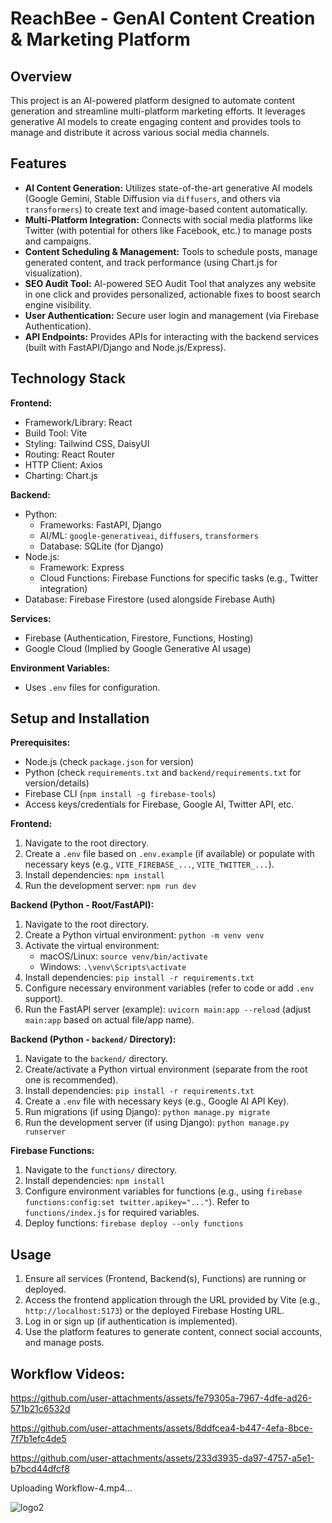 # ReachBee -  GenAI Content Creation & Marketing Platform

## Overview

This project is an AI-powered platform designed to automate content generation and streamline multi-platform marketing efforts. It leverages generative AI models to create engaging content and provides tools to manage and distribute it across various social media channels.

## Features

*   **AI Content Generation:** Utilizes state-of-the-art generative AI models (Google Gemini, Stable Diffusion via `diffusers`, and others via `transformers`) to create text and image-based content automatically.
*   **Multi-Platform Integration:** Connects with social media platforms like Twitter (with potential for others like Facebook, etc.) to manage posts and campaigns.
*   **Content Scheduling & Management:** Tools to schedule posts, manage generated content, and track performance (using Chart.js for visualization).
*   **SEO Audit Tool:** AI-powered SEO Audit Tool that analyzes any website in one click and provides personalized, actionable fixes to boost search engine visibility.
*   **User Authentication:** Secure user login and management (via Firebase Authentication).
*   **API Endpoints:** Provides APIs for interacting with the backend services (built with FastAPI/Django and Node.js/Express).

## Technology Stack

**Frontend:**
*   Framework/Library: React
*   Build Tool: Vite
*   Styling: Tailwind CSS, DaisyUI
*   Routing: React Router
*   HTTP Client: Axios
*   Charting: Chart.js

**Backend:**
*   Python:
    *   Frameworks: FastAPI, Django
    *   AI/ML: `google-generativeai`, `diffusers`, `transformers`
    *   Database: SQLite (for Django)
*   Node.js:
    *   Framework: Express
    *   Cloud Functions: Firebase Functions for specific tasks (e.g., Twitter integration)
*   Database: Firebase Firestore (used alongside Firebase Auth)

**Services:**
*   Firebase (Authentication, Firestore, Functions, Hosting)
*   Google Cloud (Implied by Google Generative AI usage)

**Environment Variables:**
*   Uses `.env` files for configuration.

## Setup and Installation

**Prerequisites:**
*   Node.js (check `package.json` for version)
*   Python (check `requirements.txt` and `backend/requirements.txt` for version/details)
*   Firebase CLI (`npm install -g firebase-tools`)
*   Access keys/credentials for Firebase, Google AI, Twitter API, etc.

**Frontend:**
1.  Navigate to the root directory.
2.  Create a `.env` file based on `.env.example` (if available) or populate with necessary keys (e.g., `VITE_FIREBASE_...`, `VITE_TWITTER_...`).
3.  Install dependencies: `npm install`
4.  Run the development server: `npm run dev`

**Backend (Python - Root/FastAPI):**
1.  Navigate to the root directory.
2.  Create a Python virtual environment: `python -m venv venv`
3.  Activate the virtual environment:
    *   macOS/Linux: `source venv/bin/activate`
    *   Windows: `.\venv\Scripts\activate`
4.  Install dependencies: `pip install -r requirements.txt`
5.  Configure necessary environment variables (refer to code or add `.env` support).
6.  Run the FastAPI server (example): `uvicorn main:app --reload` (adjust `main:app` based on actual file/app name).

**Backend (Python - `backend/` Directory):**
1.  Navigate to the `backend/` directory.
2.  Create/activate a Python virtual environment (separate from the root one is recommended).
3.  Install dependencies: `pip install -r requirements.txt`
4.  Create a `.env` file with necessary keys (e.g., Google AI API Key).
5.  Run migrations (if using Django): `python manage.py migrate`
6.  Run the development server (if using Django): `python manage.py runserver`

**Firebase Functions:**
1.  Navigate to the `functions/` directory.
2.  Install dependencies: `npm install`
3.  Configure environment variables for functions (e.g., using `firebase functions:config:set twitter.apikey="..."`). Refer to `functions/index.js` for required variables.
4.  Deploy functions: `firebase deploy --only functions`

## Usage

1.  Ensure all services (Frontend, Backend(s), Functions) are running or deployed.
2.  Access the frontend application through the URL provided by Vite (e.g., `http://localhost:5173`) or the deployed Firebase Hosting URL.
3.  Log in or sign up (if authentication is implemented).
4.  Use the platform features to generate content, connect social accounts, and manage posts.

## Workflow Videos:

https://github.com/user-attachments/assets/fe79305a-7967-4dfe-ad26-571b21c6532d

https://github.com/user-attachments/assets/8ddfcea4-b447-4efa-8bce-7f7b1efc4de5

https://github.com/user-attachments/assets/233d3935-da97-4757-a5e1-b7bcd44dfcf8

Uploading Workflow-4.mp4…

 ![logo2](https://github.com/user-attachments/assets/714396b8-2767-4d48-8353-b7eb3b638251)
